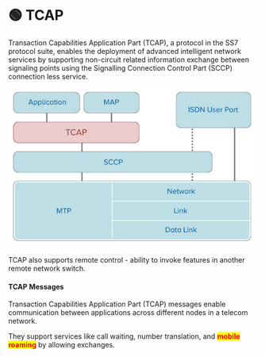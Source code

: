 # 🟢 TCAP

Transaction Capabilities Application Part (TCAP), a protocol in the SS7 protocol suite, enables the deployment of advanced intelligent network services by supporting non-circuit related information exchange between signaling points using the Signalling Connection Control Part (SCCP) connection less service.&#x20;

![](<../../.gitbook/assets/image (4).png>)

TCAP also supports remote control - ability to invoke features in another remote network switch.

#### TCAP Messages

Transaction Capabilities Application Part (TCAP) messages enable communication between applications across different nodes in a telecom network.&#x20;

They support services like call waiting, number translation, and <mark style="color:red;">**mobile roaming**</mark> by allowing exchanges.

